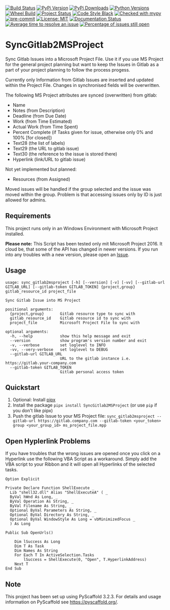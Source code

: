 [![Build Status](https://travis-ci.com/CarliJoy/SyncGitlab2MSProject.svg?branch=master&status=created)](https://travis-ci.com/CarliJoy/SyncGitlab2MSProject)
[![PyPi Version](https://img.shields.io/pypi/v/SyncGitlab2MSProject.svg)](https://pypi.org/project/SyncGitlab2MSProject/)
[![PyPi Downloads](https://img.shields.io/pypi/dm/SyncGitlab2MSProject.svg?maxAge=2592000?style=plastic)](https://pypistats.org/packages/syncgitlab2msproject)
[![Python Versions](https://img.shields.io/pypi/pyversions/SyncGitlab2MSProject.svg)](https://pypi.org/project/SyncGitlab2MSProject/)
[![Wheel Build](https://img.shields.io/pypi/wheel/SyncGitlab2MSProject.svg)](https://pypi.org/project/SyncGitlab2MSProject/)
[![Project Status](https://img.shields.io/pypi/status/SyncGitlab2MSProject.svg)](https://pypi.org/project/SyncGitlab2MSProject/)
[![Code Style Black](https://img.shields.io/badge/code%20style-black-000000.svg)](https://github.com/psf/black)
[![Checked with mypy](http://www.mypy-lang.org/static/mypy_badge.svg)](http://mypy-lang.org/)
[![pre-commit](https://img.shields.io/badge/pre--commit-enabled-brightgreen?logo=pre-commit&logoColor=white)](https://github.com/pre-commit/pre-commit)
[![License: MIT](https://img.shields.io/badge/License-MIT-yellow.svg)](https://opensource.org/licenses/MIT)
[![Documentation Status](https://readthedocs.org/projects/syncgitlab2msproject/badge/?version=latest)](https://syncgitlab2msproject.readthedocs.io/en/latest/?badge=latest)
[![Average time to resolve an issue](http://isitmaintained.com/badge/resolution/CarliJoy/SyncGitlab2MSProject.svg)](http://isitmaintained.com/project/CarliJoy/SyncGitlab2MSProject)
[![Percentage of issues still open](http://isitmaintained.com/badge/open/CarliJoy/SyncGitlab2MSProject.svg)](http://isitmaintained.com/project/CarliJoy/SyncGitlab2MSProject)
# SyncGitlab2MSProject

Sync Gitlab Issues into a Microsoft Project File.
Use it if you use MS Project for the general project planning but want to keep
the Issues in Gitlab as a part of your project planning to follow the process progess.

Currently only Information from Gitlab Issues are inserted and updated within the
Project File. Changes in synchronised fields will be overwritten.

The following MS Project attributes are synced (overwritten) from gitlab:
  - Name
  - Notes (from Description)
  - Deadline (from Due Date)
  - Work (from Time Estimated)
  - Actual Work (from Time Spent)
  - Percent Complete (if Tasks given for issue, otherwise only 0% and 100% [for closed])
  - Text28 (the list of labels)
  - Text29 (the URL to gitlab issue)
  - Text30 (the reference to the issue is stored there)
  - Hyperlink (link/URL to gitlab issue)

Not yet implemented but planned:
  - Resources (from Assigned)

Moved issues will be handled if the group selected and the issue was moved within the
group. Problem is that accessing issues only by ID is just allowed for admins.

## Requirements
This project runs only in an Windows Environment with Microsoft Project installed.

**Please note:** This Script has been tested only mit Microsoft Project 2016.
It cloud be, that some of the API has changed in newer versions.
If you run into any troubles with a new version, please open an
[Issue](https://github.com/CarliJoy/SyncGitlab2MSProject/issues/new).

## Usage
```
usage: sync_gitlab2msproject [-h] [--version] [-v] [-vv] [--gitlab-url GITLAB_URL] [--gitlab-token GITLAB_TOKEN] {project,group} gitlab_resource_id project_file

Sync Gitlab Issue into MS Project

positional arguments:
  {project,group}       Gitlab resource type to sync with
  gitlab_resource_id    Gitlab resource id to sync with
  project_file          Microsoft Project File to sync with

optional arguments:
  -h, --help            show this help message and exit
  --version             show program's version number and exit
  -v, --verbose         set loglevel to INFO
  -vv, --very-verbose   set loglevel to DEBUG
  --gitlab-url GITLAB_URL
                        URL to the gitlab instance i.e. https://gitlab.your-company.com
  --gitlab-token GITLAB_TOKEN
                        Gitlab personal access token

```

## Quickstart
1. Optional: Install [pipx](https://github.com/pipxproject/pipx)
2. Install the package `pipx install SyncGitlab2MSProject` (or use `pip` if you don't like pipx)
3. Push the gitlab Issue to your MS Project file:
`sync_gitlab2msproject --gitlab-url https://gitlab.company.com --gitlab-token <your_token> group <your_group_id> ms_project_file.mpp`

## Open Hyplerlink Problems
If you have troubles that the wrong issues are opened once you click on a Hyperlink use
the following VBA Script as a workaround.
Simply add the VBA script to your Ribbon and it will open all Hyperlinks of the
selected tasks.

```vbscript
Option Explicit

Private Declare Function ShellExecute _
  Lib "shell32.dll" Alias "ShellExecuteA" ( _
  ByVal hWnd As Long, _
  ByVal Operation As String, _
  ByVal Filename As String, _
  Optional ByVal Parameters As String, _
  Optional ByVal Directory As String, _
  Optional ByVal WindowStyle As Long = vbMinimizedFocus _
  ) As Long

Public Sub OpenUrls()

    Dim lSuccess As Long
    Dim T As Task
    Dim Names As String
    For Each T In ActiveSelection.Tasks
        lSuccess = ShellExecute(0, "Open", T.HyperlinkAddress)
    Next T
End Sub

```

## Note

This project has been set up using PyScaffold 3.2.3. For details and usage
information on PyScaffold see https://pyscaffold.org/.
